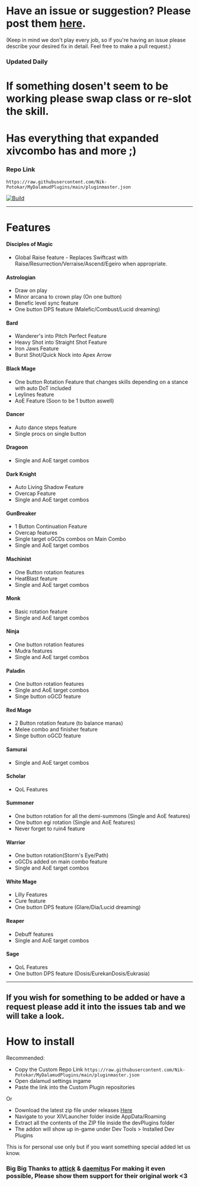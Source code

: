 # Have an issue or suggestion? Please post them [here](https://github.com/Nik-Potokar/MyDalamudPlugins).
(Keep in mind we don't play every job, so if you're having an issue please describe your desired fix in detail. Feel free to make a pull request.)
### Updated Daily
# If something dosen't seem to be working please swap class or re-slot the skill.

# Has everything that expanded xivcombo has and more ;)

### Repo Link
`https://raw.githubusercontent.com/Nik-Potokar/MyDalamudPlugins/main/pluginmaster.json `

[![Build](https://github.com/Nik-Potokar/XIVComboWayTooAkiiified/actions/workflows/build.yml/badge.svg)](https://github.com/Nik-Potokar/XIVComboWayTooAkiiified/actions/workflows/build.yml)

_________________________________________________________________________________________________________________________________________________________________________________
# Features

#### Disciples of Magic
* Global Raise feature - Replaces Swiftcast with Raise/Resurrection/Verraise/Ascend/Egeiro when appropriate.

#### Astrologian
* Draw on play 
* Minor arcana to crown play (On one button)
* Benefic level sync feature
* One button DPS feature (Malefic/Combust/Lucid dreaming)

#### Bard
* Wanderer's into Pitch Perfect Feature
* Heavy Shot into Straight Shot Feature
* Iron Jaws Feature
* Burst Shot/Quick Nock into Apex Arrow

#### Black Mage
* One button Rotation Feature that changes skills depending on a stance with auto DoT included
* Leylines feature
* AoE Feature (Soon to be 1 button aswell)

#### Dancer
* Auto dance steps feature
* Single procs on single button

#### Dragoon
* Single and AoE target combos

#### Dark Knight
* Auto Living Shadow Feature
* Overcap Feature
* Single and AoE target combos

#### GunBreaker
* 1 Button Continuation Feature
* Overcap features
* Single target oGCDs combos on Main Combo
* Single and AoE target combos

#### Machinist
* One Button rotation features
* HeatBlast feature
* Single and AoE target combos

#### Monk
* Basic rotation feature
* Single and AoE target combos

#### Ninja
* One button rotation features
* Mudra features
* Single and AoE target combos

#### Paladin
* One button rotation features
* Single and AoE target combos
* Singe button oGCD feature

#### Red Mage
* 2 Button rotation feature (to balance manas)
* Melee combo and finisher feature
* Singe button oGCD feature

#### Samurai
* Single and AoE target combos

#### Scholar
* QoL Features

#### Summoner
* One button rotation for all the demi-summons (Single and AoE features)
* One button egi rotation (Single and AoE features)
* Never forget to ruin4 feature

#### Warrior
* One button rotation(Storm's Eye/Path)
* oGCDs added on main combo feature
* Single and AoE target combos

#### White Mage
* Lilly Features
* Cure feature
* One button DPS feature (Glare/Dia/Lucid dreaming)

#### Reaper
* Debuff features
* Single and AoE target combos

#### Sage
* QoL Features
* One button DPS feature (Dosis/EurekanDosis/Eukrasia)
_________________________________________________________________________________________________________________________________________________________________________________

## If you wish for something to be added or have a request please add it into the issues tab and we will take a look.

# How to install
Recommended:
* Copy the Custom Repo Link `https://raw.githubusercontent.com/Nik-Potokar/MyDalamudPlugins/main/pluginmaster.json `
* Open dalamud settings ingame
* Paste the link into the Custom Plugin repositories

Or

* Download the latest zip file under releases [Here](https://github.com/Nik-Potokar/XIVComboWayTooAkiiified/releases)
* Navigate to your XIVLauncher folder inside AppData/Roaming
* Extract all the contents of the ZIP file inside the devPlugins folder
* The addon will show up in-game under Dev Tools > Installed Dev Plugins

This is for personal use only but if you want something special added let us know.

### Big Big  Thanks to [attick](https://github.com/attickdoor) & [daemitus](https://github.com/daemitus) For making it even possible, Please show them support for their original work <3 

